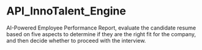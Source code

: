 # API_InnoTalent_Engine
AI-Powered Employee Performance Report, evaluate the candidate resume based on five aspects to determine if they are the right fit for the company, and then decide whether to proceed with the interview.
